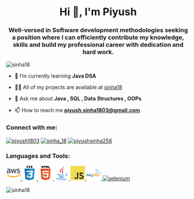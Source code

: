 <h1 align="center">Hi 👋, I'm Piyush</h1>
<h3 align="center">Well-versed in Software development methodologies seeking a position where I can efficiently contribute my knowledge, skills and build my professional career with dedication and hard work.</h3>

<p align="left"> <img src="https://komarev.com/ghpvc/?username=sinha18&label=Profile%20views&color=0e75b6&style=flat" alt="sinha18" /> </p>

- 🌱 I’m currently learning **Java DSA**

- 👨‍💻 All of my projects are available at [sinha18](sinha18)

- 💬 Ask me about **Java , SQL , Data Structures , OOPs**

- 📫 How to reach me **piyush.sinha1803@gmail.com**

<h3 align="left">Connect with me:</h3>
<p align="left">
<a href="https://linkedin.com/in/piyush1803" target="blank"><img align="center" src="https://raw.githubusercontent.com/rahuldkjain/github-profile-readme-generator/master/src/images/icons/Social/linked-in-alt.svg" alt="piyush1803" height="30" width="40" /></a>
<a href="https://www.leetcode.com/sinha_18" target="blank"><img align="center" src="https://raw.githubusercontent.com/rahuldkjain/github-profile-readme-generator/master/src/images/icons/Social/leet-code.svg" alt="sinha_18" height="30" width="40" /></a>
<a href="https://auth.geeksforgeeks.org/user/piyushsinha256" target="blank"><img align="center" src="https://raw.githubusercontent.com/rahuldkjain/github-profile-readme-generator/master/src/images/icons/Social/geeks-for-geeks.svg" alt="piyushsinha256" height="30" width="40" /></a>
</p>

<h3 align="left">Languages and Tools:</h3>
<p align="left"> <a href="https://aws.amazon.com" target="_blank" rel="noreferrer"> <img src="https://raw.githubusercontent.com/devicons/devicon/master/icons/amazonwebservices/amazonwebservices-original-wordmark.svg" alt="aws" width="40" height="40"/> </a> <a href="https://www.w3schools.com/css/" target="_blank" rel="noreferrer"> <img src="https://raw.githubusercontent.com/devicons/devicon/master/icons/css3/css3-original-wordmark.svg" alt="css3" width="40" height="40"/> </a> <a href="https://www.w3.org/html/" target="_blank" rel="noreferrer"> <img src="https://raw.githubusercontent.com/devicons/devicon/master/icons/html5/html5-original-wordmark.svg" alt="html5" width="40" height="40"/> </a> <a href="https://www.java.com" target="_blank" rel="noreferrer"> <img src="https://raw.githubusercontent.com/devicons/devicon/master/icons/java/java-original.svg" alt="java" width="40" height="40"/> </a> <a href="https://developer.mozilla.org/en-US/docs/Web/JavaScript" target="_blank" rel="noreferrer"> <img src="https://raw.githubusercontent.com/devicons/devicon/master/icons/javascript/javascript-original.svg" alt="javascript" width="40" height="40"/> </a> <a href="https://www.mysql.com/" target="_blank" rel="noreferrer"> <img src="https://raw.githubusercontent.com/devicons/devicon/master/icons/mysql/mysql-original-wordmark.svg" alt="mysql" width="40" height="40"/> </a> <a href="https://www.selenium.dev" target="_blank" rel="noreferrer"> <img src="https://raw.githubusercontent.com/detain/svg-logos/780f25886640cef088af994181646db2f6b1a3f8/svg/selenium-logo.svg" alt="selenium" width="40" height="40"/> </a> </p>

<p><img align="center" src="https://github-readme-stats.vercel.app/api/top-langs?username=sinha18&show_icons=true&locale=en&layout=compact" alt="sinha18" /></p>
